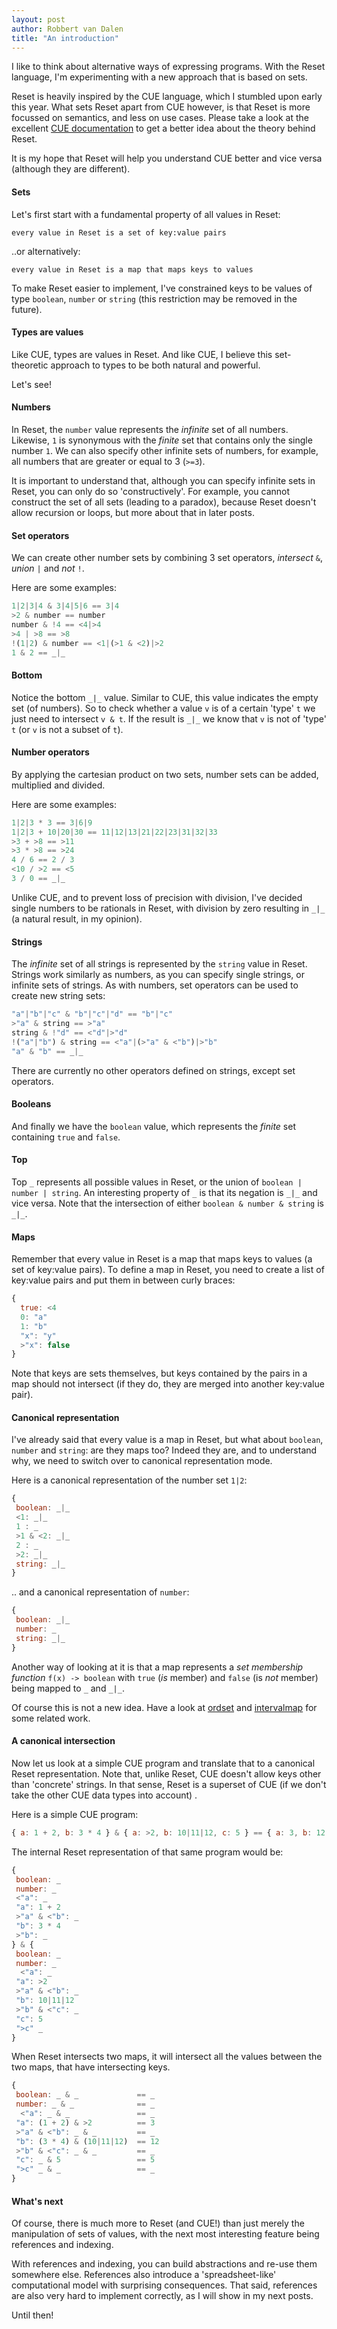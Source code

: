 ```yaml
---
layout: post
author: Robbert van Dalen
title: "An introduction"
---
```

I like to think about alternative ways of expressing programs.
With the Reset language, I'm experimenting with a new approach that is based on sets.

Reset is heavily inspired by the CUE language, which I stumbled upon early this year.
What sets Reset apart from CUE however, is that Reset is more focussed on semantics, and less on use cases.
Please take a look at the excellent [CUE documentation](https://cuelang.org/docs/concepts/logic/) to get a 
better idea about the theory behind Reset. 

It is my hope that Reset will help you understand CUE better and vice versa (although they are different).


#### Sets
Let's first start with a fundamental property of all values in Reset:

`every value in Reset is a set of key:value pairs`

..or alternatively: 

`every value in Reset is a map that maps keys to values`

To make Reset easier to implement, I've constrained keys to be values of type `boolean`, `number` or `string`
(this restriction may be removed in the future).

#### Types are values
Like CUE, types are values in Reset. 
And like CUE, I believe this set-theoretic approach to types to be both natural and powerful.

Let's see!
                                                                                         
#### Numbers
In Reset, the `number` value represents the *infinite* set of all numbers. 
Likewise, `1` is synonymous with the *finite* set that contains only the single number `1`.
We can also specify other infinite sets of numbers, for example, all numbers that are greater or equal to 3 (`>=3`).

It is important to understand that, although you can specify infinite sets in Reset, you can only do so 'constructively'.
For example, you cannot construct the set of all sets (leading to a paradox), 
because Reset doesn't allow recursion or loops, but more about that in later posts.

#### Set operators
We can create other number sets by combining 3 set operators, *intersect* `&`, *union* `|` and *not* `!`.

Here are some examples:
```javascript
1|2|3|4 & 3|4|5|6 == 3|4
>2 & number == number
number & !4 == <4|>4
>4 | >8 == >8
!(1|2) & number == <1|(>1 & <2)|>2
1 & 2 == _|_
```           

#### Bottom
Notice the bottom `_|_` value. Similar to CUE, this value indicates the empty set (of numbers).
So to check whether a value `v` is of a certain 'type' `t` we just need to intersect `v & t`.
If the result is `_|_` we know that `v` is not of 'type' `t` (or `v` is not a subset of `t`).

#### Number operators
By applying the cartesian product on two sets, number sets can be added, multiplied and divided. 

Here are some examples:
```javascript
1|2|3 * 3 == 3|6|9
1|2|3 + 10|20|30 == 11|12|13|21|22|23|31|32|33
>3 + >8 == >11
>3 * >8 == >24
4 / 6 == 2 / 3
<10 / >2 == <5
3 / 0 == _|_
```
Unlike CUE, and to prevent loss of precision with division, I've decided single numbers to be rationals in Reset,
with division by zero resulting in `_|_` (a natural result, in my opinion).

#### Strings
The *infinite* set of all strings is represented by the `string` value in Reset.
Strings work similarly as numbers, as you can specify single strings, or infinite sets of strings.
As with numbers, set operators can be used to create new string sets:

```javascript
"a"|"b"|"c" & "b"|"c"|"d" == "b"|"c"
>"a" & string == >"a"
string & !"d" == <"d"|>"d"
!("a"|"b") & string == <"a"|(>"a" & <"b")|>"b" 
"a" & "b" == _|_
```
               
There are currently no other operators defined on strings, except set operators.

#### Booleans
And finally we have the  `boolean` value, which represents the *finite* set containing `true` and `false`. 

#### Top
Top `_` represents all possible values in Reset, or the union of `boolean | number | string`. 
An interesting property of `_` is that its negation is `_|_` and vice versa.
Note that the intersection of either `boolean & number & string` is `_|_`.

#### Maps
Remember that every value in Reset is a map that maps keys to values (a set of key:value pairs). To define a
map in Reset, you need to create a list of key:value pairs and put them in between curly braces:

```javascript
{
  true: <4
  0: "a"
  1: "b"
  "x": "y"
  >"x": false
}
```
Note that keys are sets themselves, but keys contained by the pairs in a map should not intersect (if they do, they are merged into another key:value pair).

#### Canonical representation
I've already said that every value is a map in Reset, but what about `boolean`, `number` and `string`: are they maps too?
Indeed they are, and to understand why, we need to switch over to canonical representation mode.

Here is a canonical representation of the number set `1|2`:
```javascript
{
 boolean: _|_
 <1: _|_
 1 : _
 >1 & <2: _|_
 2 : _
 >2: _|_
 string: _|_
}
```
.. and a canonical representation of `number`:
```javascript
{
 boolean: _|_
 number: _
 string: _|_
}
```
Another way of looking at it is that a map represents a *set membership function* `f(x) -> boolean` 
with `true` (*is* member) and `false` (is *not* member) being mapped to `_` and `_|_`.

Of course this is not a new idea. Have a look at [ordset](https://github.com/earogov/ordset) and [intervalmap](https://github.com/rklaehn/intervalset/blob/master/IntervalMap.md) for some related work.

#### A canonical intersection
Now let us look at a simple CUE program and translate that to a canonical Reset representation. Note that, unlike Reset, CUE doesn't allow
keys other than 'concrete' strings. In that sense, Reset is a superset of CUE (if we don't take the other CUE data types into account)
.

Here is a simple CUE program:
```javascript 
{ a: 1 + 2, b: 3 * 4 } & { a: >2, b: 10|11|12, c: 5 } == { a: 3, b: 12, c: 5 }
```
The internal Reset representation of that same program would be:
```javascript
{
 boolean: _
 number: _
 <"a": _
 "a": 1 + 2
 >"a" & <"b": _
 "b": 3 * 4
 >"b": _
} & {
 boolean: _
 number: _
  <"a": _
 "a": >2
 >"a" & <"b": _
 "b": 10|11|12
 >"b" & <"c": _
 "c": 5
 ">c" _
}
```
When Reset intersects two maps, it will intersect all the values between the two maps, that have intersecting keys.

```javascript
{
 boolean: _ & _             == _
 number: _ & _              == _
  <"a": _ & _               == _
 "a": (1 + 2) & >2          == 3
 >"a" & <"b": _ & _         == _
 "b": (3 * 4) & (10|11|12)  == 12
 >"b" & <"c": _ & _         == _
 "c": _ & 5                 == 5
 ">c" _ & _                 == _
}
```
#### What's next
Of course, there is much more to Reset (and CUE!) than just merely the manipulation of sets of values, with the next most interesting feature being references and indexing.

With references and indexing, you can build abstractions and re-use them somewhere else. 
References also introduce a 'spreadsheet-like' computational model with surprising consequences. That said, references are also very hard to implement correctly,
as I will show in my next posts.

Until then!
